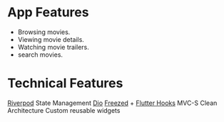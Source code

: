 # App Features
- Browsing movies.
- Viewing movie details.
- Watching movie trailers.
- search movies.

# Technical Features
<td><a href="https://pub.dev/packages/riverpod">Riverpod</a> State Management </td>
<td><a href="https://pub.dev/packages/dio">Dio</a></td>
<td><a href="https://pub.dev/packages/freezed">Freezed</a> + <a href="https://pub.dev/packages/flutter_hooks">Flutter Hooks</a>
<td>MVC-S Clean Architecture</td>
<td>Custom reusable widgets</td>